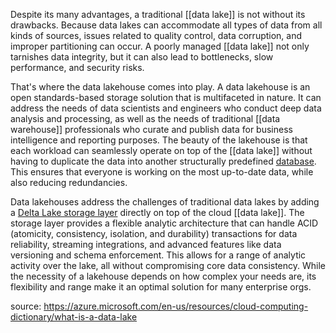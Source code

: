 Despite its many advantages, a traditional [[data lake]] is not without its drawbacks. Because data lakes can accommodate all types of data from all kinds of sources, issues related to quality control, data corruption, and improper partitioning can occur. A poorly managed [[data lake]] not only tarnishes data integrity, but it can also lead to bottlenecks, slow performance, and security risks.

That's where the data lakehouse comes into play. A data lakehouse is an open standards-based storage solution that is multifaceted in nature. It can address the needs of data scientists and engineers who conduct deep data analysis and processing, as well as the needs of traditional [[data warehouse]] professionals who curate and publish data for business intelligence and reporting purposes. The beauty of the lakehouse is that each workload can seamlessly operate on top of the [[data lake]] without having to duplicate the data into another structurally predefined [database](https://azure.microsoft.com/en-us/resources/cloud-computing-dictionary/what-are-databases/). This ensures that everyone is working on the most up-to-date data, while also reducing redundancies.

Data lakehouses address the challenges of traditional data lakes by adding a [Delta Lake storage layer](https://go.microsoft.com/fwlink/?linkid=2240403) directly on top of the cloud [[data lake]]. The storage layer provides a flexible analytic architecture that can handle ACID (atomicity, consistency, isolation, and durability) transactions for data reliability, streaming integrations, and advanced features like data versioning and schema enforcement. This allows for a range of analytic activity over the lake, all without compromising core data consistency. While the necessity of a lakehouse depends on how complex your needs are, its flexibility and range make it an optimal solution for many enterprise orgs.

source: https://azure.microsoft.com/en-us/resources/cloud-computing-dictionary/what-is-a-data-lake